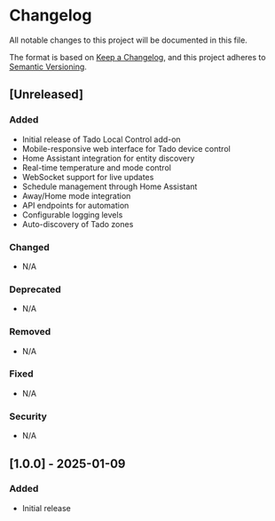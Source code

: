 # Changelog

All notable changes to this project will be documented in this file.

The format is based on [Keep a Changelog](https://keepachangelog.com/en/1.0.0/),
and this project adheres to [Semantic Versioning](https://semver.org/spec/v2.0.0.html).

## [Unreleased]

### Added
- Initial release of Tado Local Control add-on
- Mobile-responsive web interface for Tado device control
- Home Assistant integration for entity discovery
- Real-time temperature and mode control
- WebSocket support for live updates
- Schedule management through Home Assistant
- Away/Home mode integration
- API endpoints for automation
- Configurable logging levels
- Auto-discovery of Tado zones

### Changed
- N/A

### Deprecated
- N/A

### Removed
- N/A

### Fixed
- N/A

### Security
- N/A

## [1.0.0] - 2025-01-09

### Added
- Initial release
